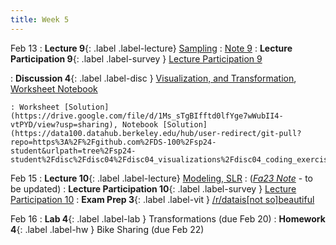 ```yaml
---
title: Week 5
---
```


Feb 13
: **Lecture 9**{: .label .label-lecture} [Sampling](lecture/lec09)
    : [Note 9](https://ds100.org/course-notes/sampling/sampling.html)
: **Lecture Participation 9**{: .label .label-survey } [Lecture Participation 9](https://app.sli.do/event/vgvPPYZRQ1QKFdyq2eyh8j/embed/polls/4fb22558-c695-42a6-a07a-b84bd191dfad)

: **Discussion 4**{: .label .label-disc } [Visualization, and Transformation](https://drive.google.com/file/d/1pMzukNJOnuS5Xf9zu08P9THYBun_sNq5/view), [Worksheet Notebook](https://data100.datahub.berkeley.edu/hub/user-redirect/git-pull?repo=https%3A%2F%2Fgithub.com%2FDS-100%2Fsp24-student&urlpath=tree%2Fsp24-student%2Fdisc%2Fdisc04%2Fdisc04_visualizations%2Fdisc04_coding_exercises.ipynb&branch=main)

    : Worksheet [Solution](https://drive.google.com/file/d/1Ms_sTgBIfftd0lfYge7wWubII4-vtPYD/view?usp=sharing), Notebook [Solution](https://data100.datahub.berkeley.edu/hub/user-redirect/git-pull?repo=https%3A%2F%2Fgithub.com%2FDS-100%2Fsp24-student&urlpath=tree%2Fsp24-student%2Fdisc%2Fdisc04%2Fdisc04_visualizations%2Fdisc04_coding_exercises_gsi.ipynb&branch=main)


Feb 15
: **Lecture 10**{: .label .label-lecture} [Modeling, SLR](lecture/lec10)
    : ([*Fa23 Note*](https://ds100.org/fa23-course-notes/intro_to_modeling/intro_to_modeling.html) - to be updated)
: **Lecture Participation 10**{: .label .label-survey } [Lecture Participation 10](https://app.sli.do/event/uKi4DcywXuqhzD6r3tuAMH/embed/polls/67d90bfd-f1d3-4c11-a889-e5e8c1f4e4e9)
: **Exam Prep 3**{: .label .label-vit } [/r/datais[not so]beautiful](https://drive.google.com/file/d/1BFhRfg06QgpocBFPe4qB8oSv7AvIUGkU/view?usp=sharing)

Feb 16
: **Lab 4**{: .label .label-lab } Transformations (due Feb 20)
: **Homework 4**{: .label .label-hw } Bike Sharing (due Feb 22)
